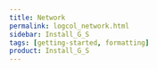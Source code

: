 ```yaml
---
title: Network
permalink: logcol_network.html
sidebar: Install_G_S
tags: [getting-started, formatting]
product: Install_G_S
---
```

